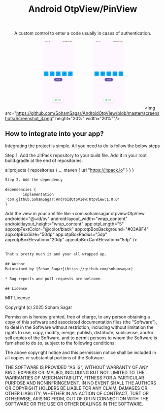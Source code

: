 <h1 align="center">Android OtpView/PinView</h1>
<p align="center">
  <br /><br />
    A custom control to enter a code usually in cases of authentication.
</p>

&nbsp;&nbsp;&nbsp;&nbsp;&nbsp;&nbsp;&nbsp;&nbsp;&nbsp;&nbsp;&nbsp;&nbsp;&nbsp;&nbsp;&nbsp;&nbsp;&nbsp;&nbsp;&nbsp;&nbsp;&nbsp;&nbsp;&nbsp;&nbsp;&nbsp;&nbsp;&nbsp;&nbsp;&nbsp;&nbsp;&nbsp;<img src="https://github.com/SohamSagar/AndroidOtpVIew/blob/master/screenshots/Screenshot_1.png" height="20%" width="20%"/> &nbsp;&nbsp;
&nbsp;&nbsp;&nbsp;&nbsp;&nbsp;&nbsp;&nbsp;&nbsp;&nbsp;&nbsp;&nbsp;&nbsp;<img src="https://github.com/SohamSagar/AndroidOtpVIew/blob/master/screenshots/Screenshot_2.png" height="20%" width="20%"/> &nbsp;&nbsp;
&nbsp;&nbsp;&nbsp;&nbsp;&nbsp;&nbsp;&nbsp;&nbsp;&nbsp;&nbsp;&nbsp;&nbsp;
<img src="https://github.com/SohamSagar/AndroidOtpVIew/blob/master/screenshots/Screenshot_3.png" height="20%" width="20%""/> &nbsp;&nbsp;

## How to integrate into your app?
Integrating the project is simple. All you need to do is follow the below steps

Step 1. Add the JitPack repository to your build file. Add it in your root build.gradle at the end of repositories:

allprojects {
  repositories {
    ...
    maven { url "https://jitpack.io" }
  }
}
```
Step 2. Add the dependency

dependencies {
        implementation 'com.github.SohamSagar:AndroidOtpVIew:OtpView:1.0.0'
}
```

Add the view in your xml file like
<com.sohamsagar.otpview.OtpView
        android:id="@+id/ov"
        android:layout_width="wrap_content"
        android:layout_height="wrap_content"
        app:otpLength="5"
        app:otpTextColor="@color/black"
        app:otpBoxBackground="#03A9F4"
        app:otpBoxSize="50dp"
        app:otpBoxRadius="5dp"
        app:otpBoxElevation="20dp"
        app:otpBoxCardElevation="5dp" />
```

That's pretty much it and your all wrapped up.

## Author
Maintained by [Soham Sagar](https://github.com/sohamsagar)

* Bug reports and pull requests are welcome.

## License
```
MIT License

Copyright (c) 2025 Soham Sagar

Permission is hereby granted, free of charge, to any person obtaining a copy
of this software and associated documentation files (the "Software"), to deal
in the Software without restriction, including without limitation the rights
to use, copy, modify, merge, publish, distribute, sublicense, and/or sell
copies of the Software, and to permit persons to whom the Software is
furnished to do so, subject to the following conditions:

The above copyright notice and this permission notice shall be included in all
copies or substantial portions of the Software.

THE SOFTWARE IS PROVIDED "AS IS", WITHOUT WARRANTY OF ANY KIND, EXPRESS OR
IMPLIED, INCLUDING BUT NOT LIMITED TO THE WARRANTIES OF MERCHANTABILITY,
FITNESS FOR A PARTICULAR PURPOSE AND NONINFRINGEMENT. IN NO EVENT SHALL THE
AUTHORS OR COPYRIGHT HOLDERS BE LIABLE FOR ANY CLAIM, DAMAGES OR OTHER
LIABILITY, WHETHER IN AN ACTION OF CONTRACT, TORT OR OTHERWISE, ARISING FROM,
OUT OF OR IN CONNECTION WITH THE SOFTWARE OR THE USE OR OTHER DEALINGS IN THE
SOFTWARE.
```
